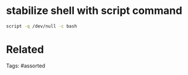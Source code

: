 # stabilize shell with script command
```bash
script -q /dev/null -c bash
```

# Related

Tags:
    #assorted
